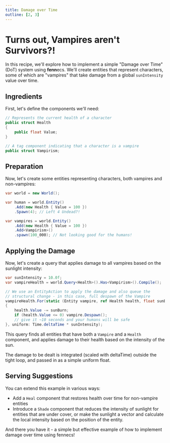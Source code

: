 ```yaml
---
title: Damage over Time
outline: [2, 3]
---
```


# Turns out, Vampires aren't Survivors?!

In this recipe, we'll explore how to implement a simple "Damage over Time" (DoT) system using **fenn**ecs. We'll create entities that represent characters, some of which are "vampires" that take damage from a global `sunIntensity` value over time.

## Ingredients

First, let's define the components we'll need:

```csharp
// Represents the current health of a character
public struct Health
{
    public float Value;
}

// A tag component indicating that a character is a vampire
public struct Vampirism;
```

## Preparation

Now, let's create some entities representing characters, both vampires and non-vampires:

```csharp
var world = new World();

var human = world.Entity()
    .Add(new Health { Value = 100 })
    .Spawn(4); // Left 4 Undead?!

var vampires = world.Entity()
    .Add(new Health { Value = 100 })
    .Add<Vampirism>()
    .spawn(100_000); // Not looking good for the humans!
```

## Applying the Damage

Now, let's create a query that applies damage to all vampires based on the sunlight intensity:

```csharp
var sunIntensity = 10.0f;
var vampireHealth = world.Query<Health>().Has<Vampirism>().Compile();

// We use an EntityAction to apply the damage and also queue the
// structural change - in this case, full despawn of the Vampire
vampireHealth.For(static (Entity vampire, ref Health health, float sunBurn) => 
{   
    health.Value -= sunBurn;
    if (health.Value <= 0) vampire.Despawn();
    // give it ~10 seconds and your humans will be safe    
}, uniform: Time.deltaTime * sunIntensity);
```

This query finds all entities that have both a `Vampire` and a `Health` component, and applies damage to their health based on the intensity of the sun.

The damage to be dealt is integrated (scaled with deltaTime) outside the tight loop, and passed in as a simple uniform float.


## Serving Suggestions

You can extend this example in various ways:

- Add a `Heal` component that restores health over time for non-vampire entities
- Introduce a `Shade` component that reduces the intensity of sunlight for entities that are under cover, or make the sunlight a vector and calculate the local intensity based on the position of the entity.

And there you have it - a simple but effective example of how to implement damage over time using fennecs! 

